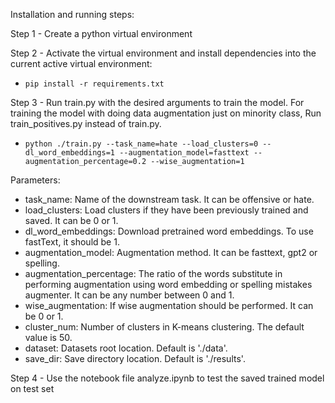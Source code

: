 Installation and running steps:

Step 1 - Create a python virtual environment

Step 2 - Activate the virtual environment and install dependencies into the current active virtual environment:
- `pip install -r requirements.txt`

Step 3 - Run train.py with the desired arguments to train the model. For training the model with doing data augmentation just on minority class, Run train_positives.py instead of train.py.
- `python ./train.py --task_name=hate --load_clusters=0 --dl_word_embeddings=1 --augmentation_model=fasttext --augmentation_percentage=0.2 --wise_augmentation=1`

Parameters:
- task_name: Name of the downstream task. It can be offensive or hate.
- load_clusters: Load clusters if they have been previously trained and saved. It can be 0 or 1.
- dl_word_embeddings: Download pretrained word embeddings. To use fastText, it should be 1.
- augmentation_model: Augmentation method. It can be fasttext, gpt2 or spelling. 
- augmentation_percentage: The ratio of the words substitute in performing augmentation using word embedding or spelling mistakes augmenter. It can be any number between 0 and 1.
- wise_augmentation: If wise augmentation should be performed. It can be 0 or 1.
- cluster_num: Number of clusters in K-means clustering. The default value is 50.
- dataset: Datasets root location. Default is './data'.
- save_dir: Save directory location. Default is './results'.

Step 4 - Use the notebook file analyze.ipynb to test the saved trained model on test set
